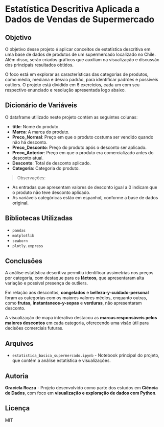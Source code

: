 # Estatística Descritiva Aplicada a Dados de Vendas de Supermercado

## Objetivo

O objetivo desse projeto é aplicar conceitos de estatística descritiva em uma base de dados de produtos de um supermercado localizado no Chile. Além disso, serão criados gráficos que auxiliam na visualização e discussão dos principais resultados obtidos.

O foco está em explorar as características das categorias de produtos, como média, mediana e desvio padrão, para identificar padrões e possíveis outliers. O projeto está dividido em 6 exercícios, cada um com seu respectivo enunciado e resolução apresentada logo abaixo.

## Dicionário de Variáveis

O dataframe utilizado neste projeto contém as seguintes colunas:

- **title**: Nome do produto.
- **Marca**: A marca do produto.
- **Preco_Normal**: Preço em que o produto costuma ser vendido quando não há desconto.
- **Preco_Desconto**: Preço do produto após o desconto ser aplicado.
- **Preco_Anterior**: Preço em que o produto era comercializado antes do desconto atual.
- **Desconto**: Total de desconto aplicado.
- **Categoria**: Categoria do produto.

> Observações:
- As entradas que apresentam valores de desconto igual a 0 indicam que o produto não teve desconto aplicado.
- As variáveis categóricas estão em espanhol, conforme a base de dados original.

## Bibliotecas Utilizadas

- `pandas`
- `matplotlib`
- `seaborn`
- `plotly.express`

## Conclusões

A análise estatística descritiva permitiu identificar assimetrias nos preços por categoria, com destaque para os **lácteos**, que apresentaram alta variação e possível presença de outliers.

Em relação aos descontos, **congelados** e **belleza-y-cuidado-personal** foram as categorias com os maiores valores médios, enquanto outras, como **frutas**, **instantaneos-y-sopas** e **verduras**, não apresentaram desconto.

A visualização de mapa interativo destacou as **marcas responsáveis pelos maiores descontos** em cada categoria, oferecendo uma visão útil para decisões comerciais futuras.

## Arquivos

- `estatistica_basica_supermercado.ipynb` - Notebook principal do projeto, que contém a análise estatística e visualizações.

## Autoria

**Graciela Rozza** - Projeto desenvolvido como parte dos estudos em **Ciência de Dados**, com foco em **visualização e exploração de dados com Python**.

## Licença

MIT